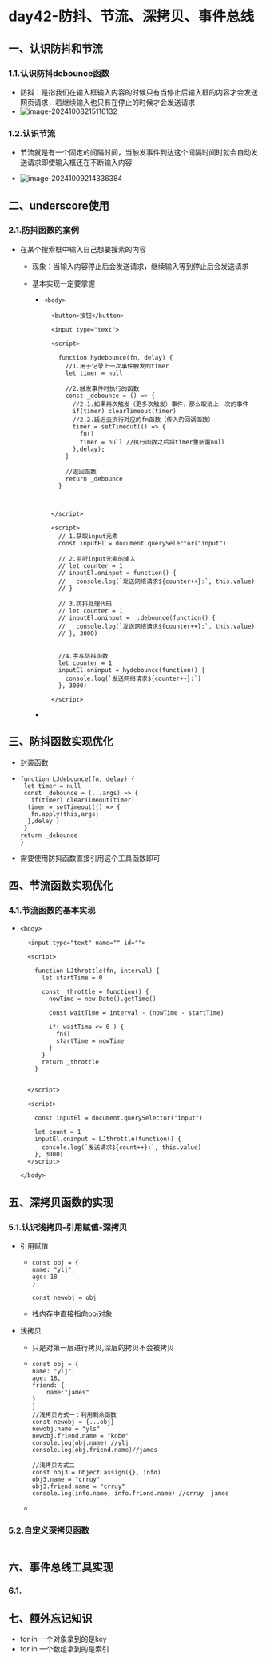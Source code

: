 # day42-防抖、节流、深拷贝、事件总线

## 一、认识防抖和节流

### 1.1.认识防抖debounce函数

- 防抖：是指我们在输入框输入内容的时候只有当停止后输入框的内容才会发送网页请求，若继续输入也只有在停止的时候才会发送请求
- ![image-20241008215116132](C:\Users\86181\AppData\Roaming\Typora\typora-user-images\image-20241008215116132.png)

### 1.2.认识节流

- 节流就是有一个固定的间隔时间，当触发事件到达这个间隔时间时就会自动发送请求即使输入框还在不断输入内容

- ![image-20241009214336384](C:\Users\86181\AppData\Roaming\Typora\typora-user-images\image-20241009214336384.png)



## 二、underscore使用

### 2.1.防抖函数的案例

- 在某个搜索框中输入自己想要搜素的内容

  - 现象：当输入内容停止后会发送请求，继续输入等到停止后会发送请求

  - 基本实现一定要掌握

    - ```
      <body>
      
        <button>按钮</button>
      
        <input type="text">
      
        <script>
      
          function hydebounce(fn, delay) {
            //1.用于记录上一次事件触发的timer
            let timer = null
      
            //2.触发事件时执行的函数
            const _debounce = () => {
              //2.1.如果再次触发（更多次触发）事件，那么取消上一次的事件
              if(timer) clearTimeout(timer)
              //2.2.延迟去执行对应的fn函数（传入的回调函数）
              timer = setTimeout(() => {
                fn()
                timer = null //执行函数之后将timer重新置null
              },delay);
            }
      
            //返回函数
            return _debounce
          }
      
      
      
        </script>
        
        <script>
          // 1.获取input元素
          const inputEl = document.querySelector("input")
      
          // 2.监听input元素的输入
          // let counter = 1
          // inputEl.oninput = function() {
          //   console.log(`发送网络请求${counter++}:`, this.value)
          // }
          
          // 3.防抖处理代码
          // let counter = 1
          // inputEl.oninput = _.debounce(function() {
          //   console.log(`发送网络请求${counter++}:`, this.value)
          // }, 3000)
      
      
          //4.手写防抖函数
          let counter = 1
          inputEl.oninput = hydebounce(function() {
            console.log(`发送网络请求${counter++}:`)
          }, 3000)
      
        </script>
      
      ```

    - 



## 三、防抖函数实现优化

- 封装函数

- ````
  function LJdebounce(fn, delay) {
   let timer = null
   const _debounce = (...args) => {
     if(timer) clearTimeout(timer)
   	timer = setTimeout(() => {
   	 fn.apply(this,args)
   	},delay )
   }
  return _debounce
  }
  ````

- 需要使用防抖函数直接引用这个工具函数即可



## 四、节流函数实现优化

### 4.1.节流函数的基本实现

- ```
  <body>
  
    <input type="text" name="" id="">
  
    <script>
  
      function LJthrottle(fn, interval) {
        let startTime = 0
  
        const _throttle = function() {
          nowTime = new Date().getTime()
  
          const waitTime = interval - (nowTime - startTime)
  
          if( waitTime <= 0 ) {
            fn()
            startTime = nowTime
          }
        }
        return _throttle
      }
  
      
    </script>
  
    <script>
  
      const inputEl = document.querySelector("input")
  
      let count = 1
      inputEl.oninput = LJthrottle(function() {
        console.log(`发送请求${count++}:`, this.value)
      }, 3000)
    </script>
  
  </body>
  ```

  

## 五、深拷贝函数的实现

### 5.1.认识浅拷贝-引用赋值-深拷贝

- 引用赋值

  - ```
    const obj = {
    name: "ylj",
    age: 18
    }
    
    const newobj = obj
    ```

  - 栈内存中直接指向obj对象

- 浅拷贝

  - 只是对第一层进行拷贝,深层的拷贝不会被拷贝

  - ```
    const obj = {
    name: "ylj",
    age: 18,
    friend: {
    	name:"james"
    }
    }
    //浅拷贝方式一：利用剩余函数
    const newobj = {...obj}
    newobj.name = "yls"
    newobj.friend.name = "kobe"
    console.log(obj.name) //ylj
    console.log(obj.friend.name)//james
    
    //浅拷贝方式二
    const obj3 = Object.assign({}, info)
    obj3.name = "crruy"
    obj3.friend.name = "crruy"
    console.log(info.name, info.friend.name) //crruy  james
    
    ```

  - 



### 5.2.自定义深拷贝函数

```
```



## 六、事件总线工具实现

### 6.1.







## 七、额外忘记知识

- for in 一个对象拿到的是key
- for in 一个数组拿到的是索引
